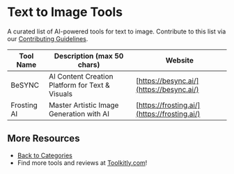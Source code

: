 # Text to Image Tools

A curated list of AI-powered tools for text to image. Contribute to this list via our [Contributing Guidelines](../CONTRIBUTING.md).

| Tool Name | Description (max 50 chars) | Website |
|-----------|----------------------------|---------|
| BeSYNC | AI Content Creation Platform for Text & Visuals | [https://besync.ai/](https://besync.ai/) |
| Frosting AI | Master Artistic Image Generation with AI | [https://frosting.ai/](https://frosting.ai/) |

## More Resources
- [Back to Categories](../README.md)
- Find more tools and reviews at [Toolkitly.com](https://toolkitly.com)!
